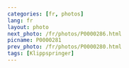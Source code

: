 ```yaml
---
categories: [fr, photos]
lang: fr
layout: photo
next_photo: /fr/photos/P0000286.html
picname: P0000281
prev_photo: /fr/photos/P0000280.html
tags: [Klippspringer]
---
```

